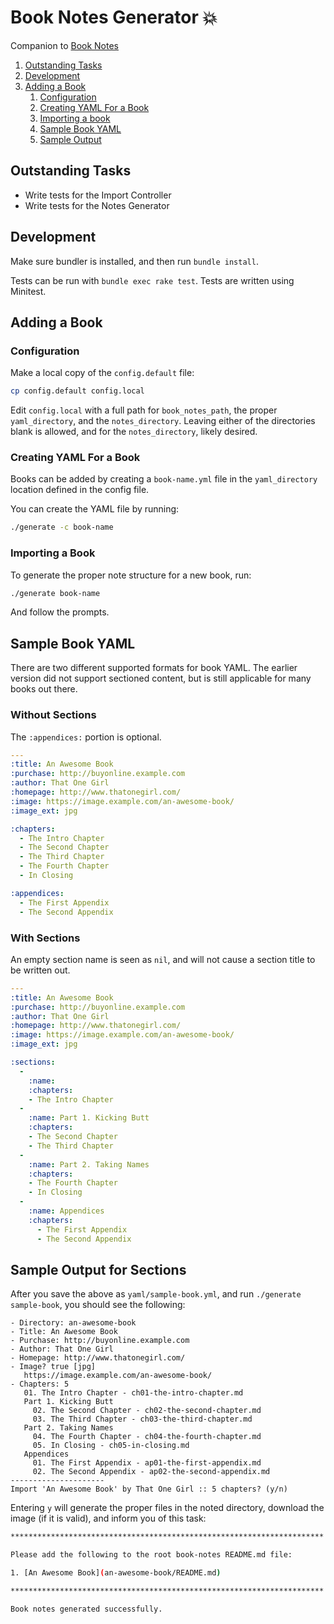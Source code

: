 # Book Notes Generator :boom:

Companion to [Book Notes](https://github.com/trueheart78/book-notes)

1. [Outstanding Tasks](#outstanding-tasks)
1. [Development](#development)
1. [Adding a Book](#adding-a-book)
   1. [Configuration](#configuration)
   1. [Creating YAML For a Book](#creating-yaml-for-a-book)
   1. [Importing a book](#importing-a-book)
   1. [Sample Book YAML](#sample-book-yaml)
   1. [Sample Output](#sample-output)


## Outstanding Tasks

- Write tests for the Import Controller
- Write tests for the Notes Generator

## Development

Make sure bundler is installed, and then run `bundle install`.

Tests can be run with `bundle exec rake test`. Tests are written using Minitest.

## Adding a Book

### Configuration

Make a local copy of the `config.default` file:

```sh
cp config.default config.local
```

Edit `config.local` with a full path for `book_notes_path`, the proper
`yaml_directory`, and the `notes_directory`. Leaving either of the directories
blank is allowed, and for the `notes_directory`, likely desired.

### Creating YAML For a Book

Books can be added by creating a `book-name.yml` file in the `yaml_directory`
location defined in the config file.

You can create the YAML file by running:

```sh
./generate -c book-name
```

### Importing a Book

To generate the proper note structure for a new book, run:

```sh
./generate book-name
```

And follow the prompts.

## Sample Book YAML

There are two different supported formats for book YAML. The earlier version did
not support sectioned content, but is still applicable for many books out there.

### Without Sections

The `:appendices:` portion is optional.

```yaml
---
:title: An Awesome Book
:purchase: http://buyonline.example.com
:author: That One Girl
:homepage: http://www.thatonegirl.com/
:image: https://image.example.com/an-awesome-book/
:image_ext: jpg

:chapters:
  - The Intro Chapter
  - The Second Chapter
  - The Third Chapter
  - The Fourth Chapter
  - In Closing

:appendices:
  - The First Appendix
  - The Second Appendix
```

### With Sections

An empty section name is seen as `nil`, and will not cause a section title to
be written out.

```yaml
---
:title: An Awesome Book
:purchase: http://buyonline.example.com
:author: That One Girl
:homepage: http://www.thatonegirl.com/
:image: https://image.example.com/an-awesome-book/
:image_ext: jpg

:sections:
  -
    :name:
    :chapters:
    - The Intro Chapter
  -
    :name: Part 1. Kicking Butt
    :chapters:
    - The Second Chapter
    - The Third Chapter
  -
    :name: Part 2. Taking Names
    :chapters:
    - The Fourth Chapter
    - In Closing
  -
    :name: Appendices
    :chapters:
      - The First Appendix
      - The Second Appendix
```

## Sample Output for Sections

After you save the above as `yaml/sample-book.yml`, and
run `./generate sample-book`, you should see the following:

```
- Directory: an-awesome-book
- Title: An Awesome Book
- Purchase: http://buyonline.example.com
- Author: That One Girl
- Homepage: http://www.thatonegirl.com/
- Image? true [jpg]
   https://image.example.com/an-awesome-book/
- Chapters: 5
   01. The Intro Chapter - ch01-the-intro-chapter.md
   Part 1. Kicking Butt
     02. The Second Chapter - ch02-the-second-chapter.md
     03. The Third Chapter - ch03-the-third-chapter.md
   Part 2. Taking Names
     04. The Fourth Chapter - ch04-the-fourth-chapter.md
     05. In Closing - ch05-in-closing.md
   Appendices
     01. The First Appendix - ap01-the-first-appendix.md
     02. The Second Appendix - ap02-the-second-appendix.md
---------------------
Import 'An Awesome Book' by That One Girl :: 5 chapters? (y/n)
```

Entering `y` will generate the proper files in the noted directory,
download the image (if it is valid), and inform you of this task:

```sh
**********************************************************************

Please add the following to the root book-notes README.md file:

1. [An Awesome Book](an-awesome-book/README.md)

**********************************************************************

Book notes generated successfully.
```
